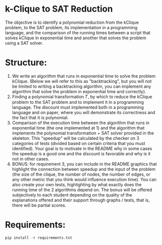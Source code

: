 
# k-Clique to SAT Reduction
The objective is to identify a polynomial reduction from the kClique problem,
to the SAT problem, its implementation in a programming language, and the comparison
of the running times between a script that solves kClique in exponential time and another that
solves the problem using a SAT solver.

# Structure:
1. We write an algorithm that runs in exponential time to solve the problem kClique. (Below we will refer to this as "backtracking", but you will not be limited to writing a backtracking algorithm, you can implement any algorithm that solve the problem in exponential time and correctly).
2. Finding a polynomial transformation 𝑇, by which to reduce the kClique problem to the SAT problem and to implement it in a programming language. The discount must implemented both in a programming language and on paper, where you will demonstrate its correctness and the fact that it is polynomial.
3. Comparison of the execution time between the algorithm that runs in exponential time (the one implemented at 1) and the algorithm that implements the polynomial transformation + SAT solver provided in the skeleton. This "speedup" will be calculated by the checker on 3 categories of tests (divided based on certain criteria that you must identified). Your goal is to motivate in the README why in some cases the speedup is a good one and the discount is favorable and why is it not in other cases.
4. BONUS: for requirement 3, you can include in the README graphics that highlight the connection between speedup and the input of the problem (the size of the clique, the number of nodes, the number of edges, or any other metric that you think would influence execution time). You can also create your own tests, highlighting by what exactly does the running time of the 2 algorithms depend on. The bonus will be offered subjectively to each student depending on the quality of the explanations offered and their support through graphs / tests, that is, there will be partial scores.

# Requirements:
```python
pip install -r requirements.txt
